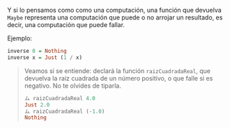 Y si lo pensamos como como una computación, una función que devuelva `Maybe` representa una computación que puede o no arrojar un resultado, es decir, una computación que puede fallar.

Ejemplo:

```haskell
inverse 0 = Nothing
inverse x = Just (1 / x)
```

> Veamos si se entiende: declará la función `raizCuadradaReal`, que devuelva la raiz cuadrada de un número positivo, o que falle si es negativo. No te olvides de tiparla. 
> 
> ```haskell
> ム raizCuadradaReal 4.0
> Just 2.0
> ム raizCuadradaReal (-1.0)
> Nothing
>```
